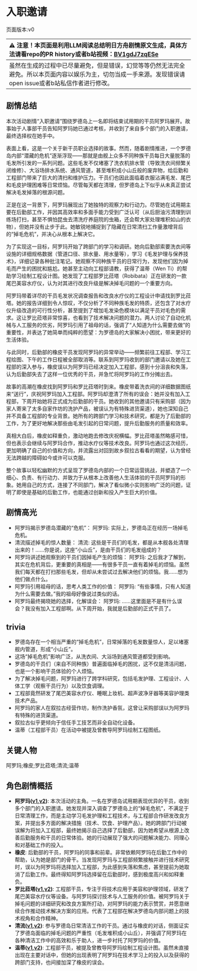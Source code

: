 # 入职邀请
页面版本:v0
 

| :warning: 注意！本页面是利用LLM阅读总结明日方舟剧情原文生成，具体方法请看repo的PR history或者b站视频：[BV1gdJ7zqESe](https://www.bilibili.com/video/BV1gdJ7zqESe/)         |
|:----------------------------|
| 虽然在生成的过程中已尽量避免，但是错误，幻觉等等仍然无法完全避免。所以本页面内容以娱乐为主，切勿当成一手来源。发现错误请open issue或者b站私信作者进行修改。|



## 剧情总结
本次活动剧情“入职邀请”围绕罗德岛上一名即将结束试用期的干员阿罗玛展开。故事始于人事部干员告知阿罗玛她已通过考核，并收到了来自多个部门的入职邀请，最终选择权在她手中。

表面上看，这是一个关于新干员职业选择的故事。然而，随着剧情推进，一个罗德岛内部“潜藏的危机”逐渐浮现——那就是由舰上众多不同种族干员每日大量脱落的毛发所引发的一系列问题。这些毛发不仅堵塞了洗衣机排水管（导致洗衣间频繁关闭维修）、大浴场排水系统、通风管道，甚至堆积成小山丘般的废弃物，给后勤和工程部门带来了巨大的清扫和维护压力。干员们也因此面临着衣服沾满毛发、尾巴和毛皮护理困难等日常烦恼。尽管每天都在清理，但罗德岛上下似乎从未真正尝试解决毛发掉落的根源问题。

正是在这一背景下，阿罗玛展现出了她独特的观察力和行动力。尽管她在试用期主要在后勤部工作，并因其高效率和多面手能力受到广泛认可（从后厨油污清理到训练场打扫，甚至不惧怕昆虫去清洗疗养庭院的虫箱，还会帮大家处理堆积如山的衣物），但她并没有止步于此。她敏锐地捕捉到了隐藏在日常清扫工作量激增背后的“掉毛危机”，并决心从根本上解决它。

为了实现这一目标，阿罗玛开始了跨部门的学习和调研。她向后勤部索要洗衣间等设施的详细规格数据（管道口径、排水量、用水量等），学习《毛发护理与保养技术》，详细记录各种批注笔记。她观察不同种族干员的日常行为，发现他们因为掉毛而产生的困扰和尴尬。她甚至主动向工程部请教，获得了温蒂（Wen Ti）的帮助学习绘制工程设计图。她发现了工程部罗比菈塔（Robibata）正在研发的一款尾巴美容水疗仪，认为对其进行改良升级是解决掉毛问题的一个重要方向。

阿罗玛带着详尽的干员毛发状况调查报告和改良水疗仪的工程设计申请找到罗比菈塔。她的报告详细到令人惊叹，不仅分析了不同种族毛发的特质，还包含了对水疗仪升级改造的可行性分析，甚至提到了增加毛发染色模块以满足干员对毛色的需求。这让罗比菈塔非常惊喜，也看到了技术解决问题的潜力。两人讨论了自动化机械与人工服务的优劣，阿罗玛引用了祖母的话，强调了“人知道为什么需要去做”的重要性，并表达了她简单而纯粹的愿望：为罗德岛的大家解决小困扰，带来更好的生活体验。

与此同时，后勤部的橡皮干员发现阿罗玛的异常举动——频繁前往工程部、学习工程绘图、下午的工作日程被全部取消等。联系到阿罗玛收到的部门邀请以及她在工程部的深入参与，橡皮误以为阿罗玛已经决定加入工程部，感到十分沮丧和失落，认为后勤部失去了这样一位优秀的干员，并急忙将阿罗玛的工作分摊出去。

故事的高潮在橡皮找到阿罗玛和罗比菈塔时到来。橡皮带着洗衣间的详细数据图纸来“送行”，庆祝阿罗玛加入工程部。阿罗玛却澄清了所有的误会：她并没有加入工程部，下周开始她将正式成为后勤部的干员。她收到的其他邀请只有采购部（因为家人寄来了太多自家作坊的洗护产品，被误认为有特殊进货渠道），她也深知自己并不具备工程部的专业背景。她所有的跨部门学习和技术研究，都是为了后勤部的工作，为了更好地解决那些由毛发引起的日常问题，提升后勤服务的质量和效率。

真相大白后，橡皮如释重负，激动地跑去修改庆祝横幅。罗比菈塔虽然略感可惜，但也表示会继续与阿罗玛合作，推动水疗仪等技术改良。阿罗玛也通过这次经历，更加明确了自己的价值和方向，并流露出对回到故乡叙拉古看看的期望，认为曾经无法跨越的障碍如今或许可以克服。

整个故事以轻松幽默的方式呈现了罗德岛内部的一个日常运营挑战，并塑造了一个细心、负责、有行动力、并致力于从根本上改善他人生活体验的干员阿罗玛的形象。她用自己的方式，连接了不同部门，解决了看似微小实则影响广泛的问题，证明了即使是基础的后勤工作，也能通过创新和投入产生巨大的价值。
## 剧情高光
*   阿罗玛揭示罗德岛潜藏的“危机”：
    阿罗玛: 实际上，罗德岛正在经历一场掉毛危机。
*   清流描述掉毛的惊人数量：
    清流: 这些是干员们的毛发，都是从本舰各处清理出来的！......你是说，这座“小山丘”，是由干员们的毛发组成的？
*   阿罗玛讲述她观察到的干员们因掉毛产生的烦恼：
    阿罗玛: 之后我才了解到，其实在危机背后，更重要的真相是——有很多干员一直有着掉毛的烦恼。虽然我们每天都在打扫那些毛发，但却从未尝试过去解决他们的烦恼。我......想为他们做点什么。
*   阿罗玛引用祖母的话，思考人类工作的价值：
    阿罗玛: “有些事情，只有人知道为什么需要去做。”我的祖母好像说过类似的话。
*   阿罗玛最终揭晓她的选择，化解误会：
    阿罗玛: ......这里面是不是有什么误会？我没有加入工程部啊。从下周开始，我就是后勤部的正式干员了。
## trivia
*   罗德岛存在一个相当严重的“掉毛危机”，日常掉落的毛发数量惊人，足以堵塞舰内管道，形成“小山丘”。
*   这场“掉毛危机”影响广泛，从洗衣间、大浴场到通风管道都受到影响。
*   罗德岛的干员们（来自不同种族）普遍面临掉毛的困扰，这不仅是清洁问题，也是一个影响干员体验的个人烦恼。
*   为了解决掉毛问题，阿罗玛进行了跨学科研究，包括毛发护理、工程设计、人体工学（观察干员行为）以及饮食调理。
*   工程部竟然研发了尾巴美容水疗仪、睡眠上妆机、超声波净牙器等美容护理类技术产品。
*   阿罗玛的家人在叙拉古经营作坊，制作洗护香氛，这曾让采购部误以为阿罗玛有特殊的进货渠道。
*   叙拉古似乎更倾向于信任手工技艺而非全自动化设备。
*   温蒂（工程部干员）在活动中被提及曾教导阿罗玛绘制工程图纸。
## 关键人物
阿罗玛;橡皮;罗比菈塔;清流;温蒂
## 角色剧情概括
-   **阿罗玛([v1](../chars/char_446_aroma.md),[v2](../char_v3/char_446_aroma.md))**: 本次活动的主角。一名在罗德岛试用期表现优异的干员，收到多个部门的入职邀请。她发现并深入调查了罗德岛上的“掉毛危机”，不满足于日常清理工作，而是主动学习毛发护理和工程技术，与工程部合作研发改良方案，并提出多方面的解决措施（技术、饮食、护理产品）。她的跨部门行动被误解为将加入工程部，最终她揭示自己选择了后勤部，因为她希望从根源上改善后勤服务和干员的日常体验。她的行动展现了强大的问题解决能力、同理心和对基础工作的投入。
-   **橡皮**: 后勤部的干员，阿罗玛的同事和前辈。非常依赖阿罗玛在后勤工作中的帮助，认为她是部门的骨干。当发现阿罗玛与工程部频繁接触并进行技术研究时，误以为阿罗玛将选择加入工程部，为此感到失落和焦虑，甚至提前为她取消了后勤工作。最终得知阿罗玛选择留在后勤部时，感到极度高兴和如释重负。
-   **罗比菈塔([v1](../chars/char_484_robrta.md),[v2](../char_v3/char_484_robrta.md))**: 工程部干员，专注于将技术应用于美容和护理领域，研发了尾巴美容水疗仪等设备。与阿罗玛探讨技术与人工服务的价值。被阿罗玛关于掉毛问题的详细研究和改良方案所打动，对阿罗玛的能力表示赞赏，并愿意继续合作推动技术解决方案的应用。代表了工程部在解决罗德岛内部问题上的技术视角和合作精神。
-   **清流([v1](../chars/char_385_finlpp.md),[v2](../char_v3/char_385_finlpp.md))**: 参与罗德岛日常清洁工作的干员。通过与橡皮的对话，侧面证实了罗德岛面临的掉毛问题的严重性（毛发堆积成小山丘），并强调了阿罗玛在各种清洁工作中的高效和乐于助人，进一步衬托了阿罗玛的价值。
-   **温蒂([v1](../chars/char_400_weedy.md),[v2](../char_v3/char_400_weedy.md))**: 工程部干员，被提及曾教导阿罗玛绘制工程设计图。虽然未直接出现在主要对话中，但她的出现表明了阿罗玛在技术学习上的投入以及获得的跨部门支持，也间接加深了橡皮的误会。